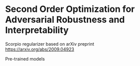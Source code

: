 # Second Order Optimization for Adversarial Robustness and Interpretability
Scorpio regularizer based on arXiv preprint https://arxiv.org/abs/2009.04923

Pre-trained models
